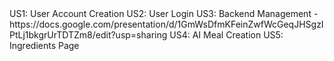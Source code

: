<link to template slide> US1: User Account Creation
<link to template slide> US2: User Login
US3: Backend Management - https://docs.google.com/presentation/d/1GmWsDfmKFeinZwfWcGeqJHSgzIPtLj1bkgrUrTDTZm8/edit?usp=sharing
<link to template slide> US4: AI Meal Creation
<link to template slide> US5: Ingredients Page
